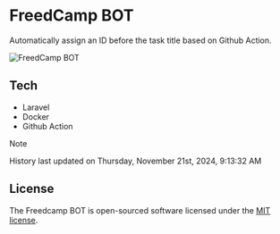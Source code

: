 # FreedCamp BOT

Automatically assign an ID before the task title based on Github Action.

![FreedCamp BOT](https://repository-images.githubusercontent.com/737932867/7d34798b-2680-471c-b089-a78a718d3d6a)

## Tech

- Laravel
- Docker
- Github Action

> [!NOTE]  
> History last updated on Thursday, November 21st, 2024, 9:13:32 AM

## License

The Freedcamp BOT is open-sourced software licensed under the [MIT license](https://opensource.org/licenses/MIT).
